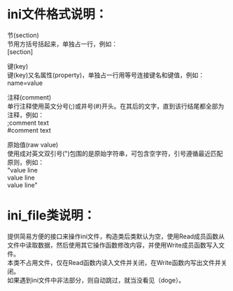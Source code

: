 # ini文件格式说明：
节(section)</br>
节用方括号括起来，单独占一行，例如：</br>
\[section\]</br>

键(key)</br>
键(key)又名属性(property)，单独占一行用等号连接键名和键值，例如：</br>
name=value</br>

注释(comment)</br>
单行注释使用英文分号(;)或井号(#)开头。在其后的文字，直到该行结尾都全部为注释，例如：</br>
;comment text</br>
\#comment text</br>

原始值(raw value)</br>
使用成对英文双引号(")包围的是原始字符串，可包含空字符，引号遵循最近匹配原则，例如：</br>
"value line</br>
value line</br>
value line"</br>

# ini_file类说明：
提供简易方便的接口来操作ini文件，构造类后类默认为空，使用Read成员函数从文件中读取数据，然后使用其它操作函数修改内容，并使用Write成员函数写入文件。</br>
本类不占用文件，仅在Read函数内读入文件并关闭，在Write函数内写出文件并关闭。</br>
如果遇到ini文件中非法部分，则自动跳过，就当没看见（doge）。</br>
